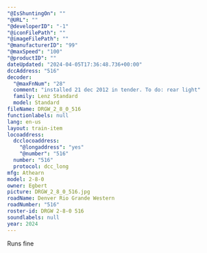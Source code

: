 ```yaml
---
"@IsShuntingOn": ""
"@URL": ""
"@developerID": "-1"
"@iconFilePath": ""
"@imageFilePath": ""
"@manufacturerID": "99"
"@maxSpeed": "100"
"@productID": ""
dateUpdated: "2024-04-05T17:36:48.736+00:00"
dccAddress: "516"
decoder:
  "@maxFnNum": "28"
  comment: "installed 21 dec 2012 in tender. To do: rear light"
  family: Lenz Standard
  model: Standard
fileName: DRGW_2_8_0_516
functionlabels: null
lang: en-us
layout: train-item
locoaddress:
  dcclocoaddress:
    "@longaddress": "yes"
    "@number": "516"
  number: "516"
  protocol: dcc_long
mfg: Athearn
model: 2-8-0
owner: Egbert
picture: DRGW_2_8_0_516.jpg
roadName: Denver Rio Grande Western
roadNumber: "516"
roster-id: DRGW 2-8-0 516
soundlabels: null
year: 2024
---
```


Runs fine
